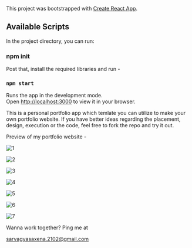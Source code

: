 This project was bootstrapped with [Create React App](https://github.com/facebook/create-react-app).

## Available Scripts

In the project directory, you can run:

### npm init

Post that, install the required libraries and run - 

### `npm start`

Runs the app in the development mode.\
Open [http://localhost:3000](http://localhost:3000) to view it in your browser.

This is a personal portfolio app which temlate you can utilize to make your own portfolio website.
If you have better ideas regarding the placement, design, execution or the code, feel free to fork the repo and try it out.

Preview of my portfolio website - 


![1](https://github.com/serverf21/Personal-Portfolio/assets/30923855/b01578e5-c656-44b4-b558-e6de88b134f4)

![2](https://github.com/serverf21/Personal-Portfolio/assets/30923855/91d187d5-d63f-43de-a120-9ccb7c5ed38d)

![3](https://github.com/serverf21/Personal-Portfolio/assets/30923855/fac9739e-6fde-4f16-b123-8d24a0877f71)

![4](https://github.com/serverf21/Personal-Portfolio/assets/30923855/065c8de6-163c-4755-b27c-60e82a095d90)

![5](https://github.com/serverf21/Personal-Portfolio/assets/30923855/724858f7-bc0c-4e73-9768-8f691efd778f)

![6](https://github.com/serverf21/Personal-Portfolio/assets/30923855/bd800daf-674a-4d86-bc43-9e488f0fe7bb)

![7](https://github.com/serverf21/Personal-Portfolio/assets/30923855/841ea6d0-9cc3-4961-ad0c-7a81ed7440fd)


Wanna work together? Ping me at

sarvagyasaxena.2102@gmail.com
